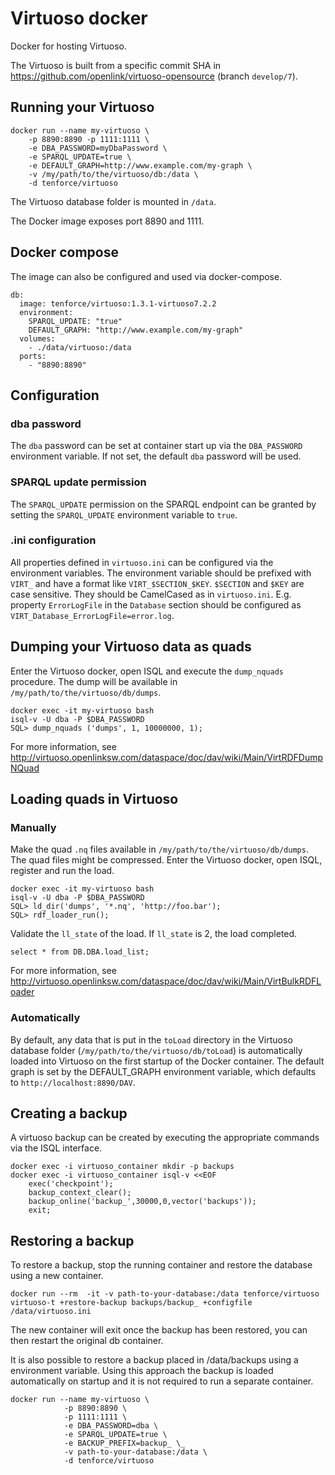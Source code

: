 # Virtuoso docker

Docker for hosting Virtuoso.

The Virtuoso is built from a specific commit SHA in <https://github.com/openlink/virtuoso-opensource> (branch `develop/7`).

## Running your Virtuoso

    docker run --name my-virtuoso \
        -p 8890:8890 -p 1111:1111 \
        -e DBA_PASSWORD=myDbaPassword \
        -e SPARQL_UPDATE=true \
        -e DEFAULT_GRAPH=http://www.example.com/my-graph \
        -v /my/path/to/the/virtuoso/db:/data \
        -d tenforce/virtuoso

The Virtuoso database folder is mounted in `/data`.

The Docker image exposes port 8890 and 1111.

## Docker compose

The image can also be configured and used via docker-compose.

    db:
      image: tenforce/virtuoso:1.3.1-virtuoso7.2.2
      environment:
        SPARQL_UPDATE: "true"
        DEFAULT_GRAPH: "http://www.example.com/my-graph"
      volumes:
        - ./data/virtuoso:/data
      ports:
        - "8890:8890"

## Configuration

### dba password

The `dba` password can be set at container start up via the `DBA_PASSWORD` environment variable. If not set, the default `dba` password will be used.

### SPARQL update permission

The `SPARQL_UPDATE` permission on the SPARQL endpoint can be granted by setting the `SPARQL_UPDATE` environment variable to `true`.

### .ini configuration

All properties defined in `virtuoso.ini` can be configured via the environment variables. The environment variable should be prefixed with `VIRT_` and have a format like `VIRT_$SECTION_$KEY`. `$SECTION` and `$KEY` are case sensitive. They should be CamelCased as in `virtuoso.ini`. E.g. property `ErrorLogFile` in the `Database` section should be configured as `VIRT_Database_ErrorLogFile=error.log`.

## Dumping your Virtuoso data as quads

Enter the Virtuoso docker, open ISQL and execute the `dump_nquads` procedure. The dump will be available in `/my/path/to/the/virtuoso/db/dumps`.

    docker exec -it my-virtuoso bash
    isql-v -U dba -P $DBA_PASSWORD
    SQL> dump_nquads ('dumps', 1, 10000000, 1);

For more information, see <http://virtuoso.openlinksw.com/dataspace/doc/dav/wiki/Main/VirtRDFDumpNQuad>

## Loading quads in Virtuoso

### Manually

Make the quad `.nq` files available in `/my/path/to/the/virtuoso/db/dumps`. The quad files might be compressed. Enter the Virtuoso docker, open ISQL, register and run the load.

    docker exec -it my-virtuoso bash
    isql-v -U dba -P $DBA_PASSWORD
    SQL> ld_dir('dumps', '*.nq', 'http://foo.bar');
    SQL> rdf_loader_run();

Validate the `ll_state` of the load. If `ll_state` is 2, the load completed.

    select * from DB.DBA.load_list;

For more information, see <http://virtuoso.openlinksw.com/dataspace/doc/dav/wiki/Main/VirtBulkRDFLoader>

### Automatically

By default, any data that is put in the `toLoad` directory in the Virtuoso database folder (`/my/path/to/the/virtuoso/db/toLoad`) is automatically loaded into Virtuoso on the first startup of the Docker container. The default graph is set by the DEFAULT_GRAPH environment variable, which defaults to `http://localhost:8890/DAV`.

## Creating a backup

A virtuoso backup can be created by executing the appropriate commands via the ISQL interface.

    docker exec -i virtuoso_container mkdir -p backups
    docker exec -i virtuoso_container isql-v <<EOF
        exec('checkpoint');
        backup_context_clear();
        backup_online('backup_',30000,0,vector('backups'));
        exit;

## Restoring a backup

To restore a backup, stop the running container and restore the database using a new container.

    docker run --rm  -it -v path-to-your-database:/data tenforce/virtuoso virtuoso-t +restore-backup backups/backup_ +configfile /data/virtuoso.ini

The new container will exit once the backup has been restored, you can then restart the original db container.

It is also possible to restore a backup placed in /data/backups using a environment variable. Using this approach the backup is loaded automatically on startup and it is not required to run a separate container.

    docker run --name my-virtuoso \
                -p 8890:8890 \
                -p 1111:1111 \
                -e DBA_PASSWORD=dba \
                -e SPARQL_UPDATE=true \
                -e BACKUP_PREFIX=backup_ \_
                -v path-to-your-database:/data \
                -d tenforce/virtuoso
